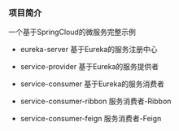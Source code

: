 ### 项目简介
一个基于SpringCloud的微服务完整示例

* eureka-server 基于Eureka的服务注册中心

* service-provider 基于Eureka的服务提供者

* service-consumer 基于Eureka的服务消费者

* service-consumer-ribbon 服务消费者-Ribbon

* service-consumer-feign 服务消费者-Feign

